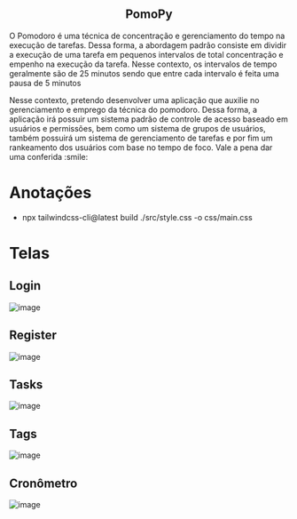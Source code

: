 </br>
<p align="center">
  <h2 align="center">PomoPy</h2>
</p>

<p>
O Pomodoro é uma técnica de concentração e gerenciamento do tempo na execução de tarefas. Dessa forma, a abordagem padrão consiste em dividir a execução de uma tarefa em pequenos intervalos de total concentração e empenho na execução da tarefa. Nesse contexto, os intervalos de tempo geralmente são de 25 minutos sendo que entre cada intervalo é feita uma pausa de 5 minutos
</p>
<p>
Nesse contexto, pretendo desenvolver uma aplicação que auxilie no gerenciamento e emprego da técnica do pomodoro. Dessa forma, a aplicação irá possuir um sistema padrão de controle de acesso baseado em usuários e permissões, bem como um sistema de grupos de usuários, também possuirá um sistema de gerenciamento de tarefas e por fim um rankeamento dos usuários com base no tempo de foco.
Vale a pena dar uma conferida :smile:
</p>


# Anotações
* npx tailwindcss-cli@latest build ./src/style.css -o css/main.css 

# Telas

## Login
![image](https://user-images.githubusercontent.com/23661672/144768281-b07941d9-3731-4feb-8ea7-294c4ba62c1e.png)

## Register
![image](https://user-images.githubusercontent.com/23661672/144768364-b29023ed-3502-4f2c-aad4-06ee06b5fca8.png)

## Tasks
![image](https://user-images.githubusercontent.com/23661672/144768405-8f75a733-8a23-4e60-b978-51989209bbc1.png)

## Tags
![image](https://user-images.githubusercontent.com/23661672/144768438-b2e52def-9945-4156-a269-57a14ab53e1e.png)

## Cronômetro
![image](https://user-images.githubusercontent.com/23661672/141601194-568afbab-972a-4266-b5e3-bede3ac55dd2.png)
